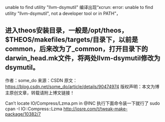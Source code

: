 unable to find utility "llvm-dsymutil"
编译出现“xcrun: error: unable to find utility "llvm-dsymutil", not a developer tool or in PATH”，

进入theos安装目录，一般是/opt/theos，$THEOS/makefiles/targets/目录下，以前是common，后来改为了_common，打开目录下的darwin_head.mk文件，将两处llvm-dsymutil修改为dsymutil。
--------------------- 
作者：some_do 
来源：CSDN 
原文：https://blog.csdn.net/some_do/article/details/90474974 
版权声明：本文为博主原创文章，转载请附上博文链接！


Can’t locate IO/Compress/Lzma.pm in @INC 
执行下面命令装一下就行了
sudo cpan -I IO::Compress::Lzma
http://iosre.com/t/tweak-make-package/10382/7